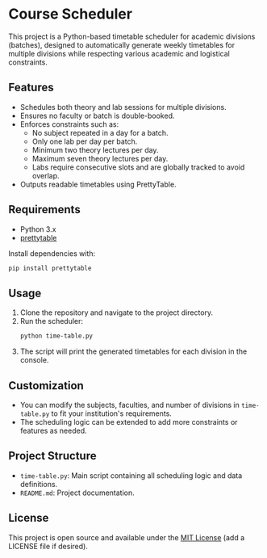 # Course Scheduler

This project is a Python-based timetable scheduler for academic divisions (batches), designed to automatically generate weekly timetables for multiple divisions while respecting various academic and logistical constraints.

## Features
- Schedules both theory and lab sessions for multiple divisions.
- Ensures no faculty or batch is double-booked.
- Enforces constraints such as:
  - No subject repeated in a day for a batch.
  - Only one lab per day per batch.
  - Minimum two theory lectures per day.
  - Maximum seven theory lectures per day.
  - Labs require consecutive slots and are globally tracked to avoid overlap.
- Outputs readable timetables using PrettyTable.

## Requirements
- Python 3.x
- [prettytable](https://pypi.org/project/prettytable/)

Install dependencies with:
```sh
pip install prettytable
```

## Usage
1. Clone the repository and navigate to the project directory.
2. Run the scheduler:
   ```sh
   python time-table.py
   ```
3. The script will print the generated timetables for each division in the console.

## Customization
- You can modify the subjects, faculties, and number of divisions in `time-table.py` to fit your institution's requirements.
- The scheduling logic can be extended to add more constraints or features as needed.

## Project Structure
- `time-table.py`: Main script containing all scheduling logic and data definitions.
- `README.md`: Project documentation.

## License
This project is open source and available under the [MIT License](LICENSE) (add a LICENSE file if desired). 